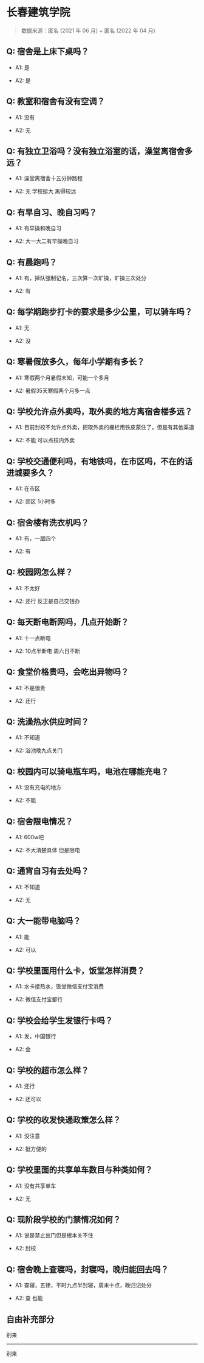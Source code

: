# 长春建筑学院

> 数据来源：匿名 (2021 年 06 月) + 匿名 (2022 年 04 月)

## Q: 宿舍是上床下桌吗？

- A1: 是

- A2: 是

## Q: 教室和宿舍有没有空调？

- A1: 没有

- A2: 无

## Q: 有独立卫浴吗？没有独立浴室的话，澡堂离宿舍多远？

- A1: 澡堂离宿舍十五分钟路程

- A2: 无 学校挺大 离得较远

## Q: 有早自习、晚自习吗？

- A1: 有早操和晚自习

- A2: 大一大二有早操晚自习

## Q: 有晨跑吗？

- A1: 有，掉队强制记名，三次算一次旷操，旷操三次处分

- A2: 有

## Q: 每学期跑步打卡的要求是多少公里，可以骑车吗？

- A1: 无

- A2: 没

## Q: 寒暑假放多久，每年小学期有多长？

- A1: 寒假两个月暑假未知，可能一个多月

- A2: 暑假35天寒假两个月多一点

## Q: 学校允许点外卖吗，取外卖的地方离宿舍楼多远？

- A1: 目前封校不允许点外卖，把取外卖的栅栏用铁皮蒙住了，但是有其他渠道

- A2: 不能 可以点校内外卖

## Q: 学校交通便利吗，有地铁吗，在市区吗，不在的话进城要多久？

- A1: 在市区

- A2: 郊区 1小时多

## Q: 宿舍楼有洗衣机吗？

- A1: 有，一层四个

- A2: 有

## Q: 校园网怎么样？

- A1: 不太好

- A2: 还行 反正是自己交钱办

## Q: 每天断电断网吗，几点开始断？

- A1: 十一点断电

- A2: 10点半断电 周六日不断

## Q: 食堂价格贵吗，会吃出异物吗？

- A1: 不是很贵

- A2: 还行

## Q: 洗澡热水供应时间？

- A1: 不知道

- A2: 浴池晚九点关门

## Q: 校园内可以骑电瓶车吗，电池在哪能充电？

- A1: 没有充电的地方

- A2: 不能

## Q: 宿舍限电情况？

- A1: 600w吧

- A2: 不大清楚具体 但是限电

## Q: 通宵自习有去处吗？

- A1: 不知道

- A2: 无

## Q: 大一能带电脑吗？

- A1: 能

- A2: 可以

## Q: 学校里面用什么卡，饭堂怎样消费？

- A1: 水卡接热水，饭堂微信支付宝消费

- A2: 微信支付宝都行

## Q: 学校会给学生发银行卡吗？

- A1: 发，中国银行

- A2: 会

## Q: 学校的超市怎么样？

- A1: 还行

- A2: 还可以

## Q: 学校的收发快递政策怎么样？

- A1: 没注意

- A2: 挺方便的

## Q: 学校里面的共享单车数目与种类如何？

- A1: 没有共享单车

- A2: 无

## Q: 现阶段学校的门禁情况如何？

- A1: 说是禁止出门但是根本关不住

- A2: 封校

## Q: 宿舍晚上查寝吗，封寝吗，晚归能回去吗？

- A1: 查寝，五律，平时九点半封寝，周末十点，晚归记处分

- A2: 查 也能

## 自由补充部分

别来

***

别来